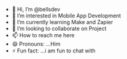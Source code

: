 - 👋 Hi, I’m @bellsdev
- 👀 I’m interested in Mobile App Development
- 🌱 I’m currently learning Make and Zapier
- 💞️ I’m looking to collaborate on Project
- 📫 How to reach me here 
- 😄 Pronouns: ...Him
- ⚡ Fun fact: ...i am fun to chat with

<!---
bellsdev/bellsdev is a ✨ special ✨ repository because its `README.md` (this file) appears on your GitHub profile.
You can click the Preview link to take a look at your changes.
--->
